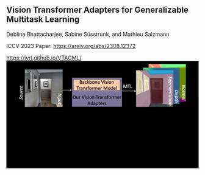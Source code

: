 
## Vision Transformer Adapters for Generalizable Multitask Learning 
Deblina Bhattacharjee, Sabine Süsstrunk, and Mathieu Salzmann


ICCV 2023 Paper: https://arxiv.org/abs/2308.12372

https://ivrl.github.io/VTAGML/
![Figure Abstract](avtar.gif)

